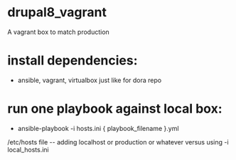 # drupal8_vagrant
A vagrant box to match production

# install dependencies:
  
  - ansible, vagrant, virtualbox just like for dora repo

# run one playbook against local box:

  - ansible-playbook -i hosts.ini { playbook_filename }.yml



/etc/hosts file -- adding localhost or production or whatever
versus using -i local_hosts.ini